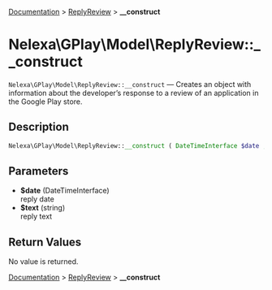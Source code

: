 [Documentation](../../README.md) > [ReplyReview](README.md) > **__construct**

# Nelexa\GPlay\Model\ReplyReview::__construct
`Nelexa\GPlay\Model\ReplyReview::__construct` — Creates an object with information about the developer’s response to a review of an application in the Google Play store.

## Description
```php
Nelexa\GPlay\Model\ReplyReview::__construct ( DateTimeInterface $date , string $text )
```

## Parameters
* **$date** (DateTimeInterface)  
reply date
* **$text** (string)  
reply text

## Return Values
No value is returned.

[Documentation](../../README.md) > [ReplyReview](README.md) > **__construct**

